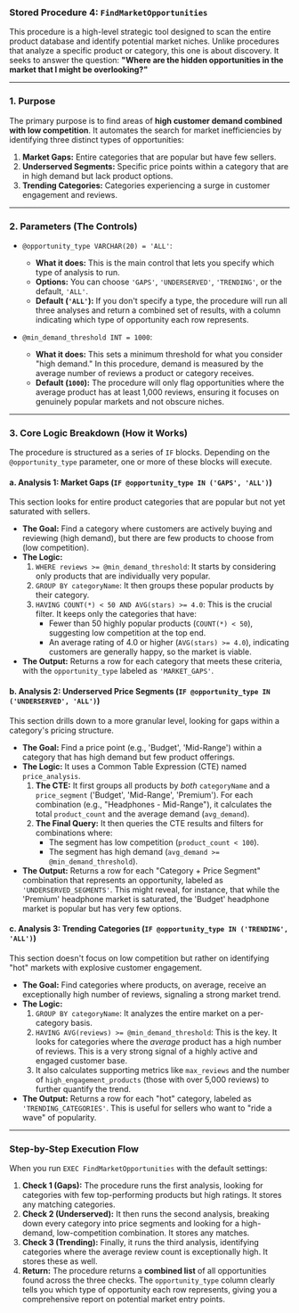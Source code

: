 ### Stored Procedure 4: `FindMarketOpportunities`

This procedure is a high-level strategic tool designed to scan the entire product database and identify potential market niches. Unlike procedures that analyze a specific product or category, this one is about discovery. It seeks to answer the question: **"Where are the hidden opportunities in the market that I might be overlooking?"**

---

### 1. Purpose

The primary purpose is to find areas of **high customer demand combined with low competition**. It automates the search for market inefficiencies by identifying three distinct types of opportunities:
1.  **Market Gaps:** Entire categories that are popular but have few sellers.
2.  **Underserved Segments:** Specific price points within a category that are in high demand but lack product options.
3.  **Trending Categories:** Categories experiencing a surge in customer engagement and reviews.

---

### 2. Parameters (The Controls)

*   `@opportunity_type VARCHAR(20) = 'ALL'`:
    *   **What it does:** This is the main control that lets you specify which type of analysis to run.
    *   **Options:** You can choose `'GAPS'`, `'UNDERSERVED'`, `'TRENDING'`, or the default, `'ALL'`.
    *   **Default (`'ALL'`):** If you don't specify a type, the procedure will run all three analyses and return a combined set of results, with a column indicating which type of opportunity each row represents.

*   `@min_demand_threshold INT = 1000`:
    *   **What it does:** This sets a minimum threshold for what you consider "high demand." In this procedure, demand is measured by the average number of reviews a product or category receives.
    *   **Default (`1000`):** The procedure will only flag opportunities where the average product has at least 1,000 reviews, ensuring it focuses on genuinely popular markets and not obscure niches.

---

### 3. Core Logic Breakdown (How it Works)

The procedure is structured as a series of `IF` blocks. Depending on the `@opportunity_type` parameter, one or more of these blocks will execute.

#### a. Analysis 1: Market Gaps (`IF @opportunity_type IN ('GAPS', 'ALL')`)

This section looks for entire product categories that are popular but not yet saturated with sellers.

*   **The Goal:** Find a category where customers are actively buying and reviewing (high demand), but there are few products to choose from (low competition).
*   **The Logic:**
    1.  `WHERE reviews >= @min_demand_threshold`: It starts by considering only products that are individually very popular.
    2.  `GROUP BY categoryName`: It then groups these popular products by their category.
    3.  `HAVING COUNT(*) < 50 AND AVG(stars) >= 4.0`: This is the crucial filter. It keeps only the categories that have:
        *   Fewer than 50 highly popular products (`COUNT(*) < 50`), suggesting low competition at the top end.
        *   An average rating of 4.0 or higher (`AVG(stars) >= 4.0`), indicating customers are generally happy, so the market is viable.
*   **The Output:** Returns a row for each category that meets these criteria, with the `opportunity_type` labeled as `'MARKET_GAPS'`.

#### b. Analysis 2: Underserved Price Segments (`IF @opportunity_type IN ('UNDERSERVED', 'ALL')`)

This section drills down to a more granular level, looking for gaps within a category's pricing structure.

*   **The Goal:** Find a price point (e.g., 'Budget', 'Mid-Range') within a category that has high demand but few product offerings.
*   **The Logic:** It uses a Common Table Expression (CTE) named `price_analysis`.
    1.  **The CTE:** It first groups all products by *both* `categoryName` and a `price_segment` ('Budget', 'Mid-Range', 'Premium'). For each combination (e.g., "Headphones - Mid-Range"), it calculates the total `product_count` and the average demand (`avg_demand`).
    2.  **The Final Query:** It then queries the CTE results and filters for combinations where:
        *   The segment has low competition (`product_count < 100`).
        *   The segment has high demand (`avg_demand >= @min_demand_threshold`).
*   **The Output:** Returns a row for each "Category + Price Segment" combination that represents an opportunity, labeled as `'UNDERSERVED_SEGMENTS'`. This might reveal, for instance, that while the 'Premium' headphone market is saturated, the 'Budget' headphone market is popular but has very few options.

#### c. Analysis 3: Trending Categories (`IF @opportunity_type IN ('TRENDING', 'ALL')`)

This section doesn't focus on low competition but rather on identifying "hot" markets with explosive customer engagement.

*   **The Goal:** Find categories where products, on average, receive an exceptionally high number of reviews, signaling a strong market trend.
*   **The Logic:**
    1.  `GROUP BY categoryName`: It analyzes the entire market on a per-category basis.
    2.  `HAVING AVG(reviews) >= @min_demand_threshold`: This is the key. It looks for categories where the *average* product has a high number of reviews. This is a very strong signal of a highly active and engaged customer base.
    3.  It also calculates supporting metrics like `max_reviews` and the number of `high_engagement_products` (those with over 5,000 reviews) to further quantify the trend.
*   **The Output:** Returns a row for each "hot" category, labeled as `'TRENDING_CATEGORIES'`. This is useful for sellers who want to "ride a wave" of popularity.

---

### Step-by-Step Execution Flow

When you run `EXEC FindMarketOpportunities` with the default settings:

1.  **Check 1 (Gaps):** The procedure runs the first analysis, looking for categories with few top-performing products but high ratings. It stores any matching categories.
2.  **Check 2 (Underserved):** It then runs the second analysis, breaking down every category into price segments and looking for a high-demand, low-competition combination. It stores any matches.
3.  **Check 3 (Trending):** Finally, it runs the third analysis, identifying categories where the average review count is exceptionally high. It stores these as well.
4.  **Return:** The procedure returns a **combined list** of all opportunities found across the three checks. The `opportunity_type` column clearly tells you which type of opportunity each row represents, giving you a comprehensive report on potential market entry points.
